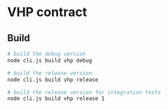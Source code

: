 # VHP contract

## Build
```sh
# build the debug version
node cli.js build vhp debug

# build the release version
node cli.js build vhp release

# build the release version for integration tests
node cli.js build vhp release 1
```

